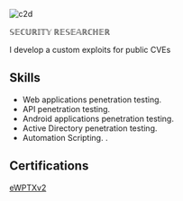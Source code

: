 
![c2d](https://github.com/SleepNotF0und/Intro/assets/51271019/8f14eb6c-4f9e-4301-ae40-9fc5134c085b)


𝕊𝔼ℂ𝕌ℝ𝕀𝕋𝕐 ℝ𝔼𝕊𝔼𝔸ℝℂℍ𝔼ℝ

I develop a custom exploits for public CVEs

## Skills
- Web applications penetration testing.
- API penetration testing.
- Android applications penetration testing.
- Active Directory penetration testing.
- Automation Scripting.
.
## Certifications
[eWPTXv2](https://verified.elearnsecurity.com/certificates/d4f2e8b2-295f-4bd7-b2a8-389f1b19cffb)
